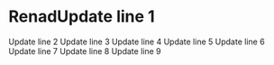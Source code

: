 # RenadUpdate line 1
Update line 2
Update line 3
Update line 4
Update line 5
Update line 6
Update line 7
Update line 8
Update line 9
